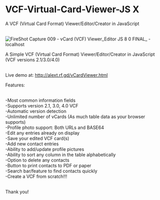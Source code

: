 # VCF-Virtual-Card-Viewer-JS X
A VCF (Virtual Card Format) Viewer/Editor/Creator in JavaScript<br><br>

![FireShot Capture 009 - vCard (VCF) Viewer_Editor JS 8 0 FINAL_ - localhost](https://user-images.githubusercontent.com/16135535/213393996-3fc8edda-b3eb-4254-b6d6-289a2be25e5c.png)

A Simple VCF (Virtual Card Format) Viewer/Editor/Creator in JavaScript (VCF versions 2.1/3.0/4.0)<br><br>

Live demo at: http://alext.rf.gd/vCardViewer.html 

Features:<br><br>

-Most common information fields<br>
-Supports version 2.1, 3.0, 4.0 VCF<br>
-Automatic version detection<br>
-Unlimited number of vCards (As much table data as your browser supports)<br>
-Profile photo support: Both URLs and BASE64<br>
-Edit any entries already on display<br>
-Save your edited VCF card(s)<br>
-Add new contact entries<br>
-Ability to add/update profile pictures<br>
-Ability to sort any column in the table alphabetically<br>
-Option to delete any contacts<br>
-Button to print contacts to PDF or paper<br>
-Search bar/feature to find contacts quickly<br>
-Create a VCF from scratch!!!<br><br>

Thank you!<br><br>



